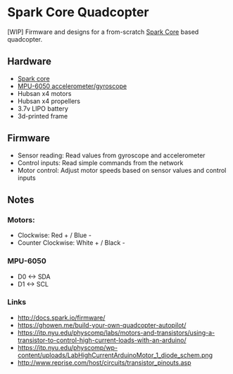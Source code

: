 Spark Core Quadcopter
=====================

[WIP] Firmware and designs for a from-scratch [Spark Core](http://spark.io) based quadcopter.


Hardware
--------

-   [Spark core](http://spark.io/firmware)
-   [MPU-6050 accelerometer/gyroscope](http://playground.arduino.cc/Main/MPU-6050)
-   Hubsan x4 motors
-   Hubsan x4 propellers
-   3.7v LIPO battery
-   3d-printed frame


Firmware
--------

-   Sensor reading: Read values from gyroscope and accelerometer
-   Control inputs: Read simple commands from the network
-   Motor control: Adjust motor speeds based on sensor values and control inputs


Notes
-----

### Motors:

-   Clockwise: Red + / Blue -
-   Counter Clockwise: White + / Black -

### MPU-6050

-   D0 <-> SDA
-   D1 <-> SCL

### Links

-   http://docs.spark.io/firmware/
-   https://ghowen.me/build-your-own-quadcopter-autopilot/
-   https://itp.nyu.edu/physcomp/labs/motors-and-transistors/using-a-transistor-to-control-high-current-loads-with-an-arduino/
-   https://itp.nyu.edu/physcomp/wp-content/uploads/LabHighCurrentArduinoMotor_1_diode_schem.png
-   http://www.reprise.com/host/circuits/transistor_pinouts.asp
